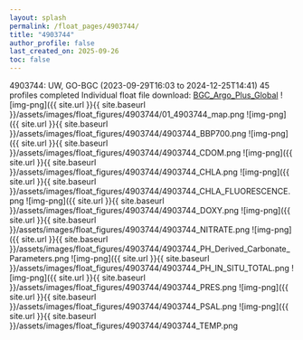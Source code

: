```yaml
---
layout: splash
permalink: /float_pages/4903744/
title: "4903744"
author_profile: false
last_created_on: 2025-09-26
toc: false
---
```

 
4903744: UW, GO-BGC (2023-09-29T16:03 to 2024-12-25T14:41)
45 profiles completed
Individual float file download: [BGC_Argo_Plus_Global](https://ftp.soest.hawaii.edu/bgc_argo_plus/Individual_Floats/outliers_removed/4903744_Sprof_processed.nc)
![img-png]({{ site.url }}{{ site.baseurl }}/assets/images/float_figures/4903744/01_4903744_map.png
![img-png]({{ site.url }}{{ site.baseurl }}/assets/images/float_figures/4903744/4903744_BBP700.png
![img-png]({{ site.url }}{{ site.baseurl }}/assets/images/float_figures/4903744/4903744_CDOM.png
![img-png]({{ site.url }}{{ site.baseurl }}/assets/images/float_figures/4903744/4903744_CHLA.png
![img-png]({{ site.url }}{{ site.baseurl }}/assets/images/float_figures/4903744/4903744_CHLA_FLUORESCENCE.png
![img-png]({{ site.url }}{{ site.baseurl }}/assets/images/float_figures/4903744/4903744_DOXY.png
![img-png]({{ site.url }}{{ site.baseurl }}/assets/images/float_figures/4903744/4903744_NITRATE.png
![img-png]({{ site.url }}{{ site.baseurl }}/assets/images/float_figures/4903744/4903744_PH_Derived_Carbonate_Parameters.png
![img-png]({{ site.url }}{{ site.baseurl }}/assets/images/float_figures/4903744/4903744_PH_IN_SITU_TOTAL.png
![img-png]({{ site.url }}{{ site.baseurl }}/assets/images/float_figures/4903744/4903744_PRES.png
![img-png]({{ site.url }}{{ site.baseurl }}/assets/images/float_figures/4903744/4903744_PSAL.png
![img-png]({{ site.url }}{{ site.baseurl }}/assets/images/float_figures/4903744/4903744_TEMP.png
